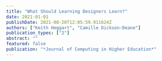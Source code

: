 ```yaml
---
title: "What Should Learning Designers Learn?"
date: 2021-01-01
publishDate: 2021-08-20T12:05:59.911624Z
authors: ["Keith Heggart", "Camille Dickson-Deane"]
publication_types: ["2"]
abstract: ""
featured: false
publication: "*Journal of Computing in Higher Education*"
---
```


